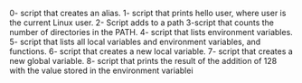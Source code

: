 0- script that creates an alias.
1- script that prints hello user, where user is the current Linux user.
2- Script adds to a path
3-script that counts the number of directories in the PATH.
4- script that lists environment variables.
5- script that lists all local variables and environment variables, and functions.
6- script that creates a new local variable.
7- script that creates a new global variable.
8- script that prints the result of the addition of 128 with the value stored in the environment variablei
